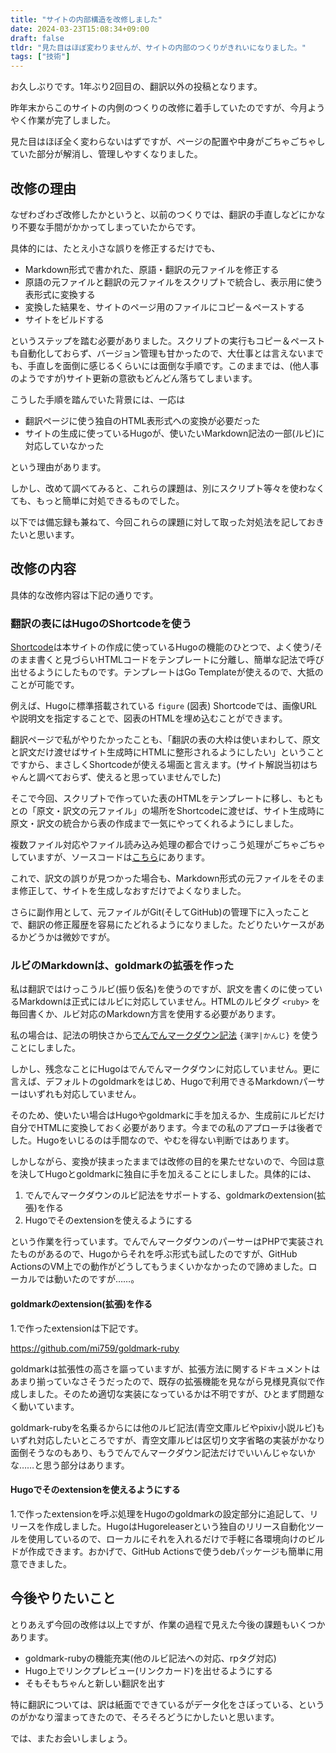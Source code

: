 ```yaml
---
title: "サイトの内部構造を改修しました"
date: 2024-03-23T15:08:34+09:00
draft: false
tldr: "見た目はほぼ変わりませんが、サイトの内部のつくりがきれいになりました。"
tags: ["技術"]
---
```


お久しぶりです。1年ぶり2回目の、翻訳以外の投稿となります。

昨年末からこのサイトの内側のつくりの改修に着手していたのですが、今月ようやく作業が完了しました。

見た目はほぼ全く変わらないはずですが、ページの配置や中身がごちゃごちゃしていた部分が解消し、管理しやすくなりました。

## 改修の理由
なぜわざわざ改修したかというと、以前のつくりでは、翻訳の手直しなどにかなり不要な手間がかかってしまっていたからです。

具体的には、たとえ小さな誤りを修正するだけでも、

* Markdown形式で書かれた、原語・翻訳の元ファイルを修正する
* 原語の元ファイルと翻訳の元ファイルをスクリプトで統合し、表示用に使う表形式に変換する
* 変換した結果を、サイトのページ用のファイルにコピー＆ペーストする
* サイトをビルドする

というステップを踏む必要がありました。スクリプトの実行もコピー＆ペーストも自動化しておらず、バージョン管理も甘かったので、大仕事とは言えないまでも、手直しを面倒に感じるくらいには面倒な手順です。このままでは、(他人事のようですが)サイト更新の意欲もどんどん落ちてしまいます。

こうした手順を踏んでいた背景には、一応は

* 翻訳ページに使う独自のHTML表形式への変換が必要だった
* サイトの生成に使っているHugoが、使いたいMarkdown記法の一部(ルビ)に対応していなかった

という理由があります。

しかし、改めて調べてみると、これらの課題は、別にスクリプト等々を使わなくても、もっと簡単に対処できるものでした。

以下では備忘録も兼ねて、今回これらの課題に対して取った対処法を記しておきたいと思います。

## 改修の内容
具体的な改修内容は下記の通りです。

### 翻訳の表にはHugoのShortcodeを使う
[Shortcode](https://gohugo.io/content-management/shortcodes/)は本サイトの作成に使っているHugoの機能のひとつで、よく使う/そのまま書くと見づらいHTMLコードをテンプレートに分離し、簡単な記法で呼び出せるようにしたものです。テンプレートはGo Templateが使えるので、大抵のことが可能です。

例えば、Hugoに標準搭載されている `figure` (図表) Shortcodeでは、画像URLや説明文を指定することで、図表のHTMLを埋め込むことができます。

翻訳ページで私がやりたかったことも、「翻訳の表の大枠は使いまわして、原文と訳文だけ渡せばサイト生成時にHTMLに整形されるようにしたい」ということですから、まさしくShortcodeが使える場面と言えます。(サイト解説当初はちゃんと調べておらず、使えると思っていませんでした)

そこで今回、スクリプトで作っていた表のHTMLをテンプレートに移し、もともとの「原文・訳文の元ファイル」の場所をShortcodeに渡せば、サイト生成時に原文・訳文の統合から表の作成まで一気にやってくれるようにしました。

複数ファイル対応やファイル読み込み処理の都合でけっこう処理がごちゃごちゃしていますが、ソースコードは[こちら](https://github.com/mi759/mi759.github.io/blob/main/layouts/shortcodes/translationTable.html)にあります。

これで、訳文の誤りが見つかった場合も、Markdown形式の元ファイルをそのまま修正して、サイトを生成しなおすだけでよくなりました。

さらに副作用として、元ファイルがGit(そしてGitHub)の管理下に入ったことで、翻訳の修正履歴を容易にたどれるようになりました。たどりたいケースがあるかどうかは微妙ですが。

### ルビのMarkdownは、goldmarkの拡張を作った
私は翻訳ではけっこうルビ(振り仮名)を使うのですが、訳文を書くのに使っているMarkdownは正式にはルビに対応していません。HTMLのルビタグ `<ruby>` を毎回書くか、ルビ対応のMarkdown方言を使用する必要があります。

私の場合は、記法の明快さから[でんでんマークダウン記法](https://conv.denshochan.com/markdown#ruby) `{漢字|かんじ}` を使うことにしました。

しかし、残念なことにHugoはでんでんマークダウンに対応していません。更に言えば、デフォルトのgoldmarkをはじめ、Hugoで利用できるMarkdownパーサーはいずれも対応していません。

そのため、使いたい場合はHugoやgoldmarkに手を加えるか、生成前にルビだけ自分でHTMLに変換しておく必要があります。今までの私のアプローチは後者でした。Hugoをいじるのは手間なので、やむを得ない判断ではあります。

しかしながら、変換が挟まったままでは改修の目的を果たせないので、今回は意を決してHugoとgoldmarkに独自に手を加えることにしました。具体的には、

1. でんでんマークダウンのルビ記法をサポートする、goldmarkのextension(拡張)を作る
2. Hugoでそのextensionを使えるようにする

という作業を行っています。でんでんマークダウンのパーサーはPHPで実装されたものがあるので、Hugoからそれを呼ぶ形式も試したのですが、GitHub ActionsのVM上での動作がどうしてもうまくいかなかったので諦めました。ローカルでは動いたのですが……。

#### goldmarkのextension(拡張)を作る
1.で作ったextensionは下記です。

https://github.com/mi759/goldmark-ruby

goldmarkは拡張性の高さを謳っていますが、拡張方法に関するドキュメントはあまり揃っていなさそうだったので、既存の拡張機能を見ながら見様見真似で作成しました。そのため適切な実装になっているかは不明ですが、ひとまず問題なく動いています。

goldmark-rubyを名乗るからには他のルビ記法(青空文庫ルビやpixiv小説ルビ)もいずれ対応したいところですが、青空文庫ルビは区切り文字省略の実装がかなり面倒そうなのもあり、もうでんでんマークダウン記法だけでいいんじゃないかな……と思う部分はあります。

#### Hugoでそのextensionを使えるようにする
1.で作ったextensionを呼ぶ処理をHugoのgoldmarkの設定部分に追記して、リリースを作成しました。HugoはHugoreleaserという独自のリリース自動化ツールを使用しているので、ローカルにそれを入れるだけで手軽に各環境向けのビルドが作成できます。おかげで、GitHub Actionsで使うdebパッケージも簡単に用意できました。

## 今後やりたいこと
とりあえず今回の改修は以上ですが、作業の過程で見えた今後の課題もいくつかあります。

* goldmark-rubyの機能充実(他のルビ記法への対応、rpタグ対応)
* Hugo上でリンクプレビュー(リンクカード)を出せるようにする
* そもそもちゃんと新しい翻訳を出す

特に翻訳については、訳は紙面でできているがデータ化をさぼっている、というのがかなり溜まってきたので、そろそろどうにかしたいと思います。

では、またお会いしましょう。


